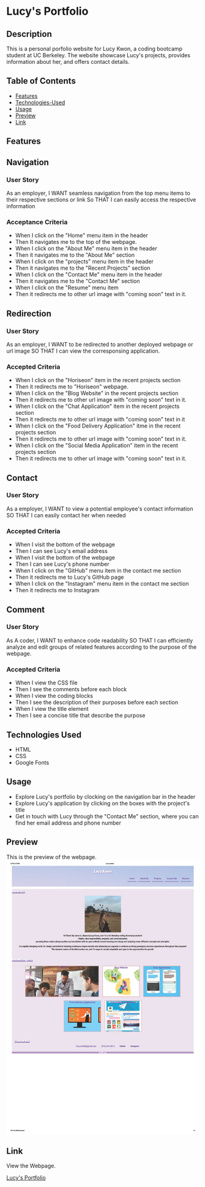 # Lucy's Portfolio

## Description  
This is a personal porfolio website for Lucy Kwon, a coding bootcamp student at UC Berkeley. The website showcase Lucy's projects, provides information about her, and offers contact details.


## Table of Contents
- [Features](#features)
- [Technologies-Used](#technologies)
- [Usage](#usage)
- [Preview](#preview)
- [Link](#link)

## Features

## Navigation

### User Story 
As an employer,
I WANT seamless navigation from the top menu items to their respective sections or link
So THAT I can easily access the respective information 

### Acceptance Criteria 
- When I click on the "Home" menu item in the header
- Then It navigates me to the top of the webpage.
- When I click on the "About Me" menu item in the header
- Then it navigates me to the "About Me" section
- When I click on the "projects" menu item in the header
- Then it navigates me to the "Recent Projects" section
- When I click on the "Contact Me" menu item in the header
- Then it navigates me to the "Contact Me" section
- When I click on the "Resume" menu item
- Then it redirects me to other url image with "coming soon" text in it.

## Redirection

### User Story
As an employer,
I WANT to be redirected to another deployed webpage or url image 
SO THAT I can view the corresponsing application.

### Accepted Criteria 
- When I click on the "Horiseon" item in the recent projects section
- Then it redirects me to "Horiseon" webpage.
- When I click on the "Blog Website" in the recent projects section
- Then it redirects me to other url image with "coming soon" text in it.
- When I click on the "Chat Application" item in the recent projects section
- Then it redirects me to other url image with "coming soon" text in it
- When I click on the "Food Delivery Application" itme in the recent projects section
- Then it redirects me to other url image with "coming soon" text in it.
- When I click on the "Social Media Application" item in the recent projects section
- Then it redirects me to other url image with "coming soon" text in it.

## Contact

### User Story 
As a employer,
I WANT to view a potential employee's contact information
SO THAT I can easily contact her when needed 

### Accepted Criteria
- When I visit the bottom of the webpage
- Then I can see Lucy's email address 
- When I visit the bottom of the webpage
- Then I can see Lucy's phone number
- When I click on the "GitHub" menu item in the contact me section
- Then it redirects me to Lucy's GitHub page
- When I click on the "Instagram" menu item in the contact me section
- Then it redirects me to Instagram

## Comment 

### User Story
As A coder,
I WANT to enhance code readability 
SO THAT I can efficiently analyze and edit groups of related features
    according to the purpose of the webpage.


### Accepted Criteria 
- When I view the CSS file
- Then I see the comments before each block
- When I view the coding blocks
- Then I see the description of their purposes before each section
- When I view the title element 
- Then I see a concise title that describe the purpose 


## Technologies Used

- HTML
- CSS
- Google Fonts

## Usage

- Explore Lucy's portfolio by clocking on the navigation bar in the header
- Explore Lucy's application by clicking on the boxes with the project's title 
- Get in touch with Lucy through the "Contact Me" section, where you can find her email address and phone number

## Preview

This is the preview of the webpage. 
![alt Lucy's Portfolio](assets/image/screenshot.jpg)

## Link 

View the Webpage.

[Lucy's Portfolio](https://lucyjihyeon.github.io/Portfolio/)